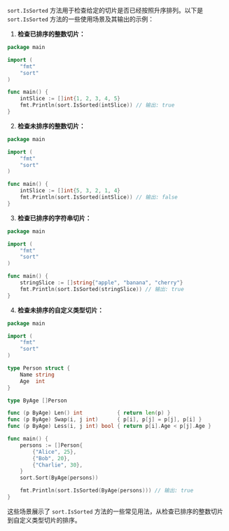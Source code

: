 `sort.IsSorted` 方法用于检查给定的切片是否已经按照升序排列。以下是 `sort.IsSorted` 方法的一些使用场景及其输出的示例：

1. **检查已排序的整数切片：**

```go
package main

import (
	"fmt"
	"sort"
)

func main() {
	intSlice := []int{1, 2, 3, 4, 5}
	fmt.Println(sort.IsSorted(intSlice)) // 输出: true
}
```

2. **检查未排序的整数切片：**

```go
package main

import (
	"fmt"
	"sort"
)

func main() {
	intSlice := []int{5, 3, 2, 1, 4}
	fmt.Println(sort.IsSorted(intSlice)) // 输出: false
}
```

3. **检查已排序的字符串切片：**

```go
package main

import (
	"fmt"
	"sort"
)

func main() {
	stringSlice := []string{"apple", "banana", "cherry"}
	fmt.Println(sort.IsSorted(stringSlice)) // 输出: true
}
```

4. **检查未排序的自定义类型切片：**

```go
package main

import (
	"fmt"
	"sort"
)

type Person struct {
	Name string
	Age  int
}

type ByAge []Person

func (p ByAge) Len() int           { return len(p) }
func (p ByAge) Swap(i, j int)      { p[i], p[j] = p[j], p[i] }
func (p ByAge) Less(i, j int) bool { return p[i].Age < p[j].Age }

func main() {
	persons := []Person{
		{"Alice", 25},
		{"Bob", 20},
		{"Charlie", 30},
	}
	sort.Sort(ByAge(persons))

	fmt.Println(sort.IsSorted(ByAge(persons))) // 输出: true
}
```

这些场景展示了 `sort.IsSorted` 方法的一些常见用法，从检查已排序的整数切片到自定义类型切片的排序。
